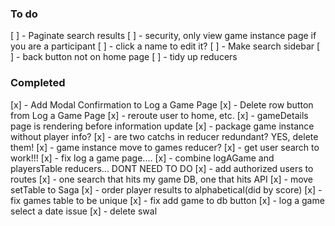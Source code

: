 ### To do

[ ] - Paginate search results
[ ] - security, only view game instance page if you are a participant
[ ] - click a name to edit it?
[ ] - Make search sidebar
[ ] - back button not on home page
[ ] - tidy up reducers

### Completed

[x] - Add Modal Confirmation to Log a Game Page 
[x] - Delete row button from Log a Game Page
[x] - reroute user to home, etc.
[x] - gameDetails page is rendering before information update
[x] - package game instance without player info?
[x] - are two catchs in reducer redundant?  YES, delete them!
[x] - game instance move to games reducer?
[x] - get user search to work!!!
[x] - fix log a game page....
[x] - combine logAGame and playersTable reducers... DONT NEED TO DO
[x] - add authorized users to routes
[x] - one search that hits my game DB, one that hits API
[x] - move setTable to Saga
[x] - order player results to alphabetical(did by score)
[x] - fix games table to be unique
[x] - fix add game to db button
[x] - log a game select a date issue
[x] - delete swal